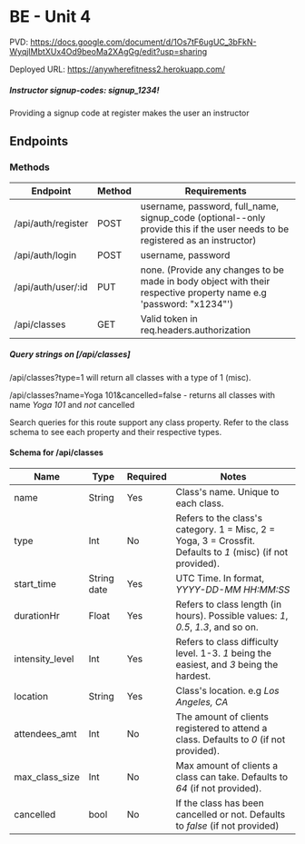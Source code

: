 # BE - Unit 4

PVD: https://docs.google.com/document/d/1Os7tF6ugUC_3bFkN-WyqjIMbtXUx4Od9beoMa2XAgGg/edit?usp=sharing

Deployed URL: https://anywherefitness2.herokuapp.com/

##### Instructor signup-codes: signup_1234!

Providing a signup code at register makes the user an instructor

## Endpoints

### Methods
| Endpoint | Method | Requirements |
|----------|--------|--------------|
| /api/auth/register | POST | username, password, full_name, signup_code (optional--only provide this if the user needs to be registered as an instructor) |
| /api/auth/login | POST | username, password |
| /api/auth/user/:id | PUT | none. (Provide any changes to be made in body object with their respective property name e.g 'password: "x1234"') |
| /api/classes | GET | Valid token in req.headers.authorization |

##### Query strings on [/api/classes]
/api/classes?type=1 will return all classes with a type of 1 (misc).

/api/classes?name=Yoga 101&cancelled=false - returns all classes with name _Yoga 101_ and _not_ cancelled

Search queries for this route support any class property. Refer to the class schema to see each property and their respective types.

#### Schema for /api/classes
| Name            | Type        | Required | Notes                                                                                                       |
|-----------------|-------------|----------|-------------------------------------------------------------------------------------------------------------|
| name            | String      | Yes      | Class's name. Unique to each class.                                                                         |
| type            | Int         | No       | Refers to the class's category. 1 = Misc, 2 = Yoga, 3 = Crossfit. Defaults to _1_ (misc) (if not provided). |
| start_time      | String date | Yes      | UTC Time. In format, _YYYY-DD-MM HH:MM:SS_                                                                  |
| durationHr      | Float       | Yes      | Refers to class length (in hours). Possible values: _1_,  _0.5_, _1.3_, and so on.                          |
| intensity_level | Int         | Yes      | Refers to class difficulty level. 1-3. _1_ being the easiest, and _3_ being the hardest.                    |
| location        | String      | Yes      | Class's location. e.g _Los Angeles, CA_                                                                     |
| attendees_amt   | Int         | No       | The amount of clients registered to attend a class. Defaults to _0_ (if not provided).                      |
| max_class_size  | Int         | No       | Max amount of clients a class can take. Defaults to _64_ (if not provided).                                 |
| cancelled       | bool        | No       | If the class has been cancelled or not. Defaults to _false_ (if not provided)                               |
